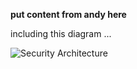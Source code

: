 
**put content from andy here**

including this diagram ...

![Security Architecture](../ebaas-security-architecture.png)
